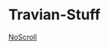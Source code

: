 # Travian-Stuff

[NoScroll](https://github.com/avarishd/Travian-Stuff/blob/main/Travian%20NoScroll.user.js)
